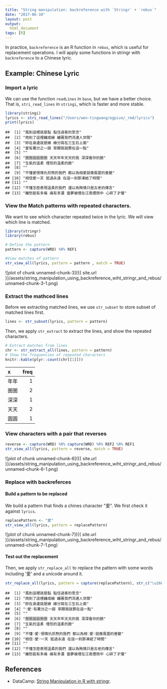 ```yaml
---
title: "String manipulation: backreference with `Stringr` + `rebus`"
date: "2017-06-10"
layout: post
output:
  html_document
tags: [R]
---
```




In practice, `backreference` is an R function in `rebus`, which is useful for replacement operations. I will apply some functions in stringr with `backreference` to a Chinese lyric. 

## Example: Chinese Lyric

### Import a lyric

We can use the function `readLines` in `base`, but we have a better choice. That is, `stri_read_lines` in `stringi`, which is faster and
more stable.


~~~r
library(stringi)
lyrics <- stri_read_lines("/Users/wen-tingwang/egpivo/_rmd/lyrics")
print(lyrics)
~~~

~~~
##  [1] "風到這裡就是黏 黏住過客的思念"                        
##  [2] "雨到了這裡纏成線 纏著我們流連人世間"                  
##  [3] "妳在身邊就是緣 緣分寫在三生石上面"                    
##  [4] "愛有萬分之一甜 寧願我就葬在這一點"                    
##  [5] ""                                                     
##  [6] "圈圈圓圓圈圈 天天年年天天的我 深深看你的臉"           
##  [7] "生氣的溫柔 埋怨的溫柔的臉"                            
##  [8] ""                                                     
##  [9] "不懂愛恨情仇煎熬的我們 都以為相愛就像風雲的善變"      
## [10] "相信愛一天 抵過永遠 在這一剎那凍結了時間"             
## [11] ""                                                     
## [12] "不懂怎麼表現溫柔的我們 還以為殉情只是古老的傳言"      
## [13] "離愁能有多痛 痛有多濃 當夢被埋在江南煙雨中 心碎了才懂"
~~~


### View the Match patterns with repeated characters.

We want to see which character repeated twice in the lyric. We will view which line is matched.


~~~r
library(stringr)
library(rebus)

# Define the pattern
pattern <- capture(WRD) %R% REF1

#View matches of pattern
str_view_all(lyrics, pattern = pattern , match = TRUE)
~~~

![plot of chunk unnamed-chunk-3]({{ site.url }}/assets/string_manipulation_using_backreference_wiht_stringr_and_rebus/unnamed-chunk-3-1.png)

### Extract the mathced lines
Before we extracting matched lines,  we use `str_subset` to store subset of matched lines first. 


~~~r
lines <- str_subset(lyrics, pattern = pattern)
~~~
Then, we apply `str_extract` to extract the lines, and show the repeated characters.

~~~r
# Extract matches from lines
chr <- str_extract_all(lines, pattern = pattern)
# Show the frequencies of repeated characters
knitr::kable(plyr::count(chr[[1]]))
~~~



|x    | freq|
|:----|----:|
|年年 |    1|
|圈圈 |    2|
|深深 |    1|
|天天 |    2|
|圓圓 |    1|

### View characters with a pair that reverses


~~~r
reverse <- capture(WRD) %R% capture(WRD) %R% REF2 %R% REF1
str_view_all(lyrics, pattern = reverse, match = TRUE)
~~~

![plot of chunk unnamed-chunk-6]({{ site.url }}/assets/string_manipulation_using_backreference_wiht_stringr_and_rebus/unnamed-chunk-6-1.png)

### Replace with backreferces
#### Build a pattern to be replaced
We build a pattern that finds a chines character "愛". We first check it against `lyrics`. 

~~~r
replacePattern <- "愛"
str_view_all(lyrics, pattern = replacePattern)
~~~

![plot of chunk unnamed-chunk-7]({{ site.url }}/assets/string_manipulation_using_backreference_wiht_stringr_and_rebus/unnamed-chunk-7-1.png)

#### Test out the replacement 
Then, we apply `str_replace_all` to replace the pattern with some words including '愛' and a unicode around it. 


~~~r
str_replace_all(lyrics, pattern = capture(replacePattern), str_c("\u2661", REF1, "\u2661", sep = ""))
~~~

~~~
##  [1] "風到這裡就是黏 黏住過客的思念"                        
##  [2] "雨到了這裡纏成線 纏著我們流連人世間"                  
##  [3] "妳在身邊就是緣 緣分寫在三生石上面"                    
##  [4] "♡愛♡有萬分之一甜 寧願我就葬在這一點"                  
##  [5] ""                                                     
##  [6] "圈圈圓圓圈圈 天天年年天天的我 深深看你的臉"           
##  [7] "生氣的溫柔 埋怨的溫柔的臉"                            
##  [8] ""                                                     
##  [9] "不懂♡愛♡恨情仇煎熬的我們 都以為相♡愛♡就像風雲的善變"  
## [10] "相信♡愛♡一天 抵過永遠 在這一剎那凍結了時間"           
## [11] ""                                                     
## [12] "不懂怎麼表現溫柔的我們 還以為殉情只是古老的傳言"      
## [13] "離愁能有多痛 痛有多濃 當夢被埋在江南煙雨中 心碎了才懂"
~~~

## References
* DataCamp: [String Manipulation in R with stringr](https://www.datacamp.com/courses/string-manipulation-in-r-with-stringr).
